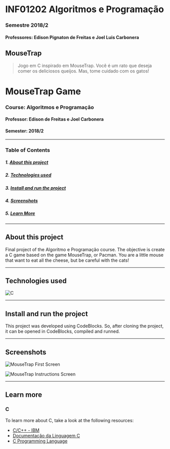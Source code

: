 # INF01202 Algoritmos e Programação
### Semestre 2018/2
#### **Professores:** Edison Pignaton de Freitas e  Joel Luis Carbonera

## MouseTrap
> Jogo em C inspirado em MouseTrap. 
> Você é um rato que deseja comer os deliciosos queijos. Mas, tome cuidado com os gatos!




# MouseTrap Game
### Course: Algoritmos e Programação
#### Professor: Edison de Freitas e  Joel Carbonera
#### Semester: 2018/2
---

### Table of Contents

##### 1. [About this project](#about)

##### 2. [Technologies used](#stack)

##### 3. [Install and run the project](#installation)

##### 4. [Screenshots](#screenshots)

##### 5. [Learn More](#learn-more)

---

<a name="about"></a>

## About this project

Final project of the Algoritmo e Programação course. The objective is create a C game based on the game MouseTrap, or Pacman. You are a little mouse that want to eat all the cheese, but be careful with the cats!

---

<a name="stack"></a>

## Technologies used

![C](https://img.shields.io/badge/C-00599C?style=for-the-badge&logo=c&logoColor=white)

---

<a name="installation"></a>

## Install and run the project


This project was developed using CodeBlocks. So, after cloning the project, it can be opened in CodeBlocks, compiled and runned.

---

<a name="screenshots"></a>

## Screenshots

![MouseTrap First Screen](https://i.imgur.com/rKKUQcO.png)

![MouseTrap Instructions Screen](https://i.imgur.com/6WqOiuE.png)

---

<a name="learn-more"></a>

## Learn more

### C

To learn more about C, take a look at the following resources:

- [C/C++ - IBM](https://www.ibm.com/docs/pt/i/7.2?topic=languages-c-c)
- [Documentação da Linguagem C](https://learn.microsoft.com/pt-br/cpp/c-language/?view=msvc-170)
- [C Programming Language](https://devdocs.io/c/)

